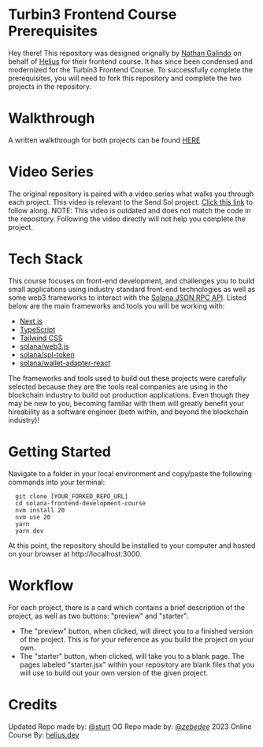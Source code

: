 # Turbin3 Frontend Course Prerequisites

Hey there! This repository was designed orignally by [Nathan Galindo](https://twitter.com/_zebedee_) on behalf of [Helius](https://www.helius.dev/) for their frontend course. It has since been condensed and modernized for the Turbin3 Frontend Course. To successfully complete the prerequisites, you will need to fork this repository and complete the two projects in the repository.

# Walkthrough

A written walkthrough for both projects can be found [HERE](https://themenagerie.xyz/prerequisites/frontend)

# Video Series

The original repository is paired with a video series what walks you through each project. This video is relevant to the Send Sol project. [Click this link](https://www.youtube.com/watch?v=fLdETmFewPI&list=PLMZny7wGLM6w4t7pMGATxFTjjMduTsEiF&index=5) to follow along. NOTE: This video is outdated and does not match the code in the repository. Following the video directly will not help you complete the project.

# Tech Stack

This course focuses on front-end development, and challenges you to build small applications using industry standard front-end technologies as well as some web3 frameworks to interact with the [Solana JSON RPC API](https://docs.solana.com/developing/clients/jsonrpc-api?gclid=Cj0KCQjwxIOXBhCrARIsAL1QFCZyftNFV4i4Sygxkr6LdPazw2sLMPyhQbVqFID-yy8QSqf81dxJHUoaAk2ZEALw_wcB). Listed below are the main frameworks and tools you will be working with:

- [Next.js](https://nextjs.org/docs)
- [TypeScript](https://www.typescriptlang.org/docs/)
- [Tailwind CSS](https://tailwindcss.com/docs/installation)
- [solana/web3.js](https://solana-labs.github.io/solana-web3.js/)
- [solana/spl-token](https://solana-labs.github.io/solana-program-library/token/js/index.html)
- [solana/wallet-adapter-react](https://solana-labs.github.io/wallet-adapter/)

The frameworks and tools used to build out these projects were carefully selected because they are the tools real companies are using in the blockchain industry to build out production applications. Even though they may be new to you, becoming familiar with them will greatly benefit your hireability as a software engineer (both within, and beyond the blockchain industry)!

# Getting Started

Navigate to a folder in your local environment and copy/paste the following commands into your terminal:

```
  git clone [YOUR_FORKED_REPO_URL]
  cd solana-frontend-development-course
  nvm install 20
  nvm use 20
  yarn
  yarn dev
```

At this point, the repository should be installed to your computer and hosted on your browser at http://localhost:3000.

# Workflow

For each project, there is a card which contains a brief description of the project, as well as two buttons: "preview" and "starter".

- The "preview" button, when clicked, will direct you to a finished version of the project. This is for your reference as you build the project on your own.
- The "starter" button, when clicked, will take you to a blank page. The pages labeled "starter.jsx" within your repository are blank files that you will use to build out your own version of the given project.

# Credits

Updated Repo made by: [@sturt](https://twitter.com/sturt_jack)
OG Repo made by: [@_zebedee_](https://twitter.com/_zebedee_)
2023 Online Course By: [helius.dev](https://www.helius.dev/)

